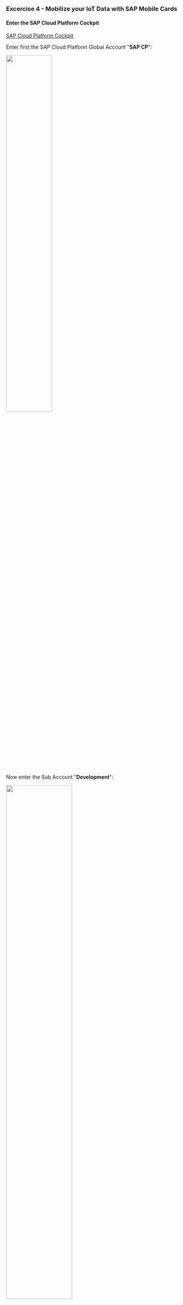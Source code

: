 
### Excercise 4 - Mobilize your IoT Data with SAP Mobile Cards

#### Enter the SAP Cloud Platform Cockpit

[SAP Cloud Platform Cockpit](https://account.hana.ondemand.com/cockpit#)

Enter first the SAP Cloud Platform Global Account "**SAP CP**":

<img src="./img/SCP_Cockpit.PNG" width="50%">

Now enter the Sub Account "**Development**":

<img src="./img/SCP_COCKPIT_SUB.PNG" width="60%">

You should now see a lot of different menu items, feel free to discover the different options:

<img src="./img/SCP_MAIN.PNG" width="60%">


#### Start SAP Mobile Services

From the left menu please switch over to the "Services":

<img src="./img/SCP_SERVICES.PNG" width="60%">

You cann now search for the different services, scroll down or easier specify the category.

Based on the fact that we want to develop a mobile application we can easily use the dropdown and select "**mobile services**":

<img src="./img/SCP_SERVICES_CATEGORIES.PNG" width="40%">

Enter now the right tile "**Development & Operations, std**":

<img src="./img/SCP_ENTER_MOBILE_TILE.PNG" width="60%">

And finally "**Go to the Service**" by clicking on the link:


<img src="./img/SCP_ENTER_MOB_SERVICE.PNG" width="60%">

#### Discover the "proxy" OData Service for your Thing

Based on the fact, that the data access for SAP Application Enablement works only with OAuth 2.0.
We´ve prerpared an Node JS proxy application which allows u to fetch the data with basic authentification from your thing.

Please use for testing the follwoing credentials:

| User | Password |
| --- | --- |
| foo | bar|

The URL mus be adjusted a bit, the syntax is the follwoing:

https://sap-proxy.cfapps.eu10.hana.ondemand.com/app.svc/measurements?$filter=id eq '**your-thing-id**' and time ge datetime'2018-06-15T00:00:00' and time lt datetime'2018-06-16T00:00:00'&$format=json&$top=1

**Please Adjust the datetime value to a valid period where u sure that the data was send successfully into SAP Application Enablement.**

As result u should now see the following response adapted to your thing:

<img src="./img/ODATA.PNG" width="80%">

We want to use this OData service to display our last measurement on SAP Mobile Cards.

Pleas save the response as a file with the following name iot_data.json.

Open the file wit a text editor of your choice and edit the structure a bit an finally save it:

<img src="./img/ODATA_ADJUST.PNG" width="100%">



#### Install the SAP Mobile Cards client software on your device

[SAP Mobile Cards Client for Android](https://play.google.com/store/apps/details?id=com.sap.content2go)


[SAP Mobile Cards Client for iOS](https://itunes.apple.com/us/app/sap-content-to-go/id1168110623?mt=8)


#### Create your first Mobile Card to fetch and display your IoT Data

Please enter [Mobile Service for Development and Operations](https://mobile-a142e7288.dispatcher.hana.ondemand.com/)

<img src="./img/MOBILE_01.PNG" width="60%">

Close the upcoming Popup and select on the left hand side the "SAP Mobile Cards" entry:

<img src="./img/MOBILE_02.PNG" width="60%">

Create a new "Card":

<img src="./img/MOBILE_03.PNG" width="60%">

And provide the following data:

 Description | Value |
| --- | --- |
| Name: | *<the name of the card, please use an unique name>*|
| Data Refresh Mode: | *keep up-to-date*|
| Destination: | *IoT Data*|
| Template Source: | *Template Manager*|
| HTML Template: | *User defined template*|
| Query: | */measurements?$filter=id eq **'your-thing-id'** and time ge datetime'2018-06-15T00:00:00' and time lt datetime'2018-06-16T00:00:00'&$format=json&$top=3*|

In the next step, please uplaod the "iot_data.json" file:

<img src="./img/SAMPLE_DATA.PNG" width="60%">

Switch ove to the "Editor" tab and delete the content, finally provide the follwoing code snippet

[HTML Template Source Code Snippet](./html-card-src.txt)

Now verify in the "Data Mapping" tab that all fields are mapped correctly if not you can modify the mapping.

<img src="./img/DATA_MAPPING.PNG" width="60%">

Finally u can specify the message which will send out if a new card is availble:

<img src="./img/NOTIFICATION.PNG" width="60%">

Please save your changes.

#### Enter the SAP Cloud Platform Cockpit

Now you can scan this tag to register ant authorize your device to SAP Mobile Cards:

<img src="./img/DEVICE_REGISTER.PNG" width="30%">

<img src="./img/QR_TAG.PNG" width="30%">

<img src="./img/SCP_LOGIN_MOBILE.PNG" width="30%">

Click "Authorize":

<img src="./img/SCP_CLIENT_AUTHORIZE.PNG" width="30%">

In the next step you will be registered at SAP Cloud Platform Mobile Services.

Afterward u can set an "Passcode" or skip this.

Search and subscribe now to your card:

<img src="./img/SCP_CARD_SUBCR.png" width="30%">

After subscribe to your "SAP Mobile Card" you should see now a preview of your screen:

<img src="./img/SCP_CARD_SUBCR_LOAD.png" width="30%">


As final result you should now see the "IoT Data" on your mobile device:

<img src="./img/SCP_CARD_RESULT.PNG" width="30%">

That´s it!



